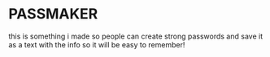 # PASSMAKER
this is something i made so people can create strong passwords and save it as a text with the info so it will be easy to remember! 
